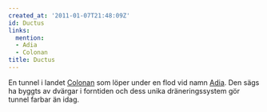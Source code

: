 ```yaml
---
created_at: '2011-01-07T21:48:09Z'
id: Ductus
links:
  mention:
  - Adia
  - Colonan
title: Ductus
---
```


En tunnel i landet [Colonan] som löper under en flod vid namn [Adia]. Den sägs ha byggts av dvärgar
i forntiden och dess unika dräneringssystem gör tunnel farbar än idag.

  [Colonan]: Colonan
  [Adia]: Adia
